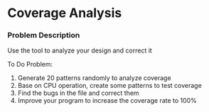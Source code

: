 # Coverage Analysis

### Problem Description
Use the tool to analyze your design and correct it

To Do Problem: 
1. Generate 20 patterns randomly to analyze coverage
2. Base on CPU operation, create some patterns to test coverage
3. Find the bugs in the file and correct them
4. Improve your program to increase the coverage rate to 100%
